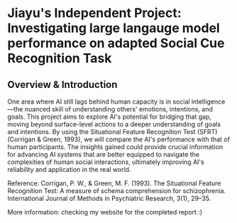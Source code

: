# Jiayu's Independent Project: Investigating large langauge model performance on adapted Social Cue Recognition Task

## Overview & Introduction
One area where AI still lags behind human capacity is in social intelligence—the nuanced skill of understanding others' emotions,
intentions, and goals. 
This project aims to explore AI's potential for bridging that gap, moving beyond
surface-level actions to a deeper understanding of goals and intentions. By using the Situational
Feature Recognition Test (SFRT) (Corrigan & Green, 1993), we will compare the AI's performance with that of human
participants. The insights gained could provide crucial information for advancing AI systems that
are better equipped to navigate the complexities of human social interactions, ultimately
improving AI's reliability and application in the real world.

Reference: Corrigan, P. W., & Green, M. F. (1993). The Situational Feature Recognition Test: A measure of
schema comprehension for schizophrenia. International Journal of Methods in Psychiatric
Research, 3(1), 29–35.

More information: checking my website for the completed report :)
